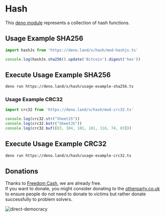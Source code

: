 # Hash

This [deno module](https://deno.land/x/hash) represents a collection of hash functions.

## Usage Example SHA256

```ts
import hashJs from 'https://deno.land/x/hash/mod-hashjs.ts'

console.log(hashJs.sha256().update('Bitcoin').digest('hex'))
```

## Execute Usage Example SHA256
```sh 
deno run https://deno.land/x/hash/usage-example-sha256.ts
```

### Usage Example CRC32

```ts
import crc32 from 'https://deno.land/x/hash/mod-crc32.ts'

console.log(crc32.str("SheetJS"))
console.log(crc32.bstr("SheetJS"))
console.log(crc32.buf([83, 104, 101, 101, 116, 74, 83]))
```

## Execute Usage Example CRC32
```sh 
deno run https://deno.land/x/hash/usage-example-crc32.ts
```

## Donations
Thanks to [Freedom Cash](https://FreedomCash.org), we are already free.  
If you want to donate, you might consider donating to the [otherparty.co.uk](https://www.otherparty.co.uk/donate-crypto-the-other-party) to ensure people do not need to donate to victims but rather donate successfully to problem solvers.   
  
![direct-democracy](https://github.com/michael-spengler/sleep/assets/145258627/fe97b7da-62b4-4cf6-9be0-7b03b2f3095a)